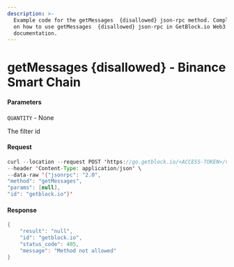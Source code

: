 ```yaml
---
description: >-
  Example code for the getMessages  {disallowed} json-rpc method. Сomplete guide
  on how to use getMessages  {disallowed} json-rpc in GetBlock.io Web3
  documentation.
---
```


# getMessages {disallowed} - Binance Smart Chain

#### Parameters

`QUANTITY` - None

The filter id

#### Request

```java
curl --location --request POST 'https://go.getblock.io/<ACCESS-TOKEN>/v1/mainnet/' \
--header 'Content-Type: application/json' \
--data-raw '{"jsonrpc": "2.0",
"method": "getMessages",
"params": [null],
"id": "getblock.io"}'
```

#### Response

```java
{
    "result": "null",
    "id": "getblock.io",
    "status_code": 405,
    "message": "Method not allowed"
}
```
